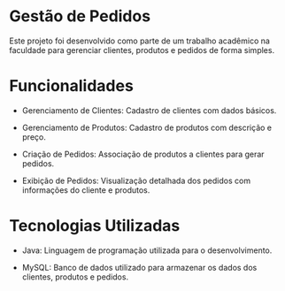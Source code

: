 # Gestão de Pedidos

Este projeto foi desenvolvido como parte de um trabalho acadêmico na faculdade para gerenciar clientes, produtos e pedidos de forma simples. 

# Funcionalidades

- Gerenciamento de Clientes: Cadastro de clientes com dados básicos.

- Gerenciamento de Produtos: Cadastro de produtos com descrição e preço.

- Criação de Pedidos: Associação de produtos a clientes para gerar pedidos.

- Exibição de Pedidos: Visualização detalhada dos pedidos com informações do cliente e produtos.

# Tecnologias Utilizadas

- Java: Linguagem de programação utilizada para o desenvolvimento.

- MySQL: Banco de dados utilizado para armazenar os dados dos clientes, produtos e pedidos.
